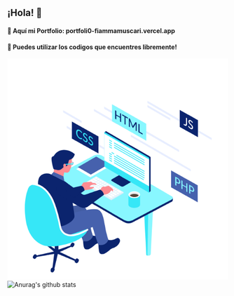 ## ¡Hola! 🚀

#### 📌 Aquí mi Portfolio: portfoli0-fiammamuscari.vercel.app
#### 📌 Puedes utilizar los codigos que encuentres libremente!
![](img/typing.gif)
![Anurag's github stats](https://github-readme-stats.vercel.app/api?username=FiammaMuscari&show_icons=true&theme=radical)
